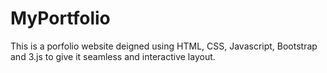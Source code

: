 # MyPortfolio
This is a porfolio website deigned using HTML, CSS, Javascript, Bootstrap and 3.js to give it seamless and interactive layout.
